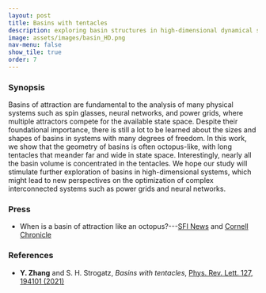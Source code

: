 ```yaml
---
layout: post
title: Basins with tentacles
description: exploring basin structures in high-dimensional dynamical systems
image: assets/images/basin_HD.png
nav-menu: false
show_tile: true
order: 7
---
```


### Synopsis
Basins of attraction are fundamental to the analysis of many physical systems such as spin glasses, neural networks, and power grids, where multiple attractors compete for the available state space. Despite their foundational importance, there is still a lot to be learned about the sizes and shapes of basins in systems with many degrees of freedom. In this work, we show that the geometry of basins is often octopus-like, with long tentacles that meander far and wide in state space. Interestingly, nearly all the basin volume is concentrated in the tentacles. We hope our study will stimulate further exploration of basins in high-dimensional systems, which might lead to new perspectives on the optimization of complex interconnected systems such as power grids and neural networks.

### Press
* When is a basin of attraction like an octopus?---[SFI News](https://www.santafe.edu/news-center/news/when-basin-attraction-octopus) and [Cornell Chronicle](https://news.cornell.edu/stories/2021/11/when-basin-attraction-octopus)

### References
* __Y. Zhang__ and S. H. Strogatz, *Basins with tentacles*, [Phys. Rev. Lett. 127, 194101 (2021)](https://doi.org/10.1103/PhysRevLett.127.194101)
